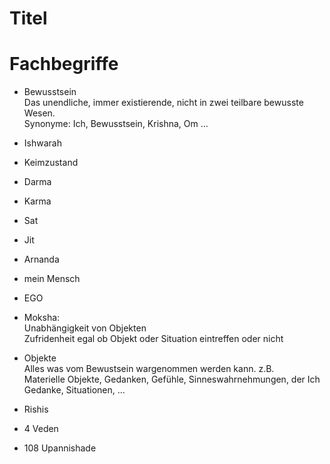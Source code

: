 # Titel
# Fachbegriffe

- Bewusstsein <br>
Das unendliche, immer existierende, nicht in zwei teilbare bewusste Wesen. <br>
Synonyme: Ich, Bewusstsein, Krishna, Om ...  

- Ishwarah <br>

- Keimzustand <br>


- Darma <br>


- Karma <br>


- Sat <br>


- Jit <br>


- Arnanda <br>

- mein Mensch <br>

- EGO <br>


- Moksha: <br>
Unabhängigkeit von Objekten <br>
Zufridenheit egal ob Objekt oder Situation eintreffen oder nicht <br>

- Objekte <br>
Alles was vom Bewustsein wargenommen werden kann. z.B. <br>
Materielle Objekte, Gedanken, Gefühle, Sinneswahrnehmungen, der Ich Gedanke, Situationen, ... <br>

- Rishis <br>

- 4 Veden <br>


- 108 Upannishade <br>


